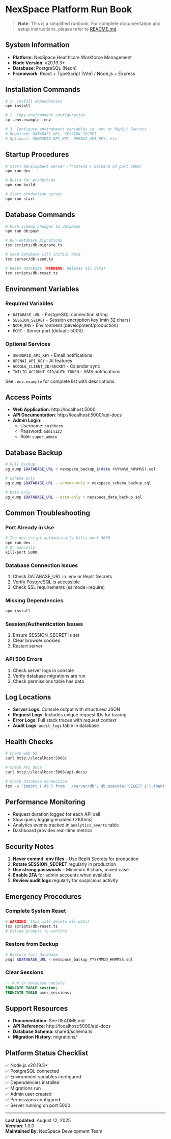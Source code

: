 # NexSpace Platform Run Book

> **Note**: This is a simplified runbook. For complete documentation and setup instructions, please refer to [README.md](./README.md).

## System Information
- **Platform**: NexSpace Healthcare Workforce Management
- **Node Version**: v20.19.3+ 
- **Database**: PostgreSQL (Neon)
- **Framework**: React + TypeScript (Vite) / Node.js + Express

## Installation Commands

```bash
# 1. Install dependencies
npm install

# 2. Copy environment configuration
cp .env.example .env

# 3. Configure environment variables in .env or Replit Secrets
# Required: DATABASE_URL, SESSION_SECRET
# Optional: SENDGRID_API_KEY, OPENAI_API_KEY, etc.
```

## Startup Procedures

```bash
# Start development server (frontend + backend on port 5000)
npm run dev

# Build for production
npm run build

# Start production server
npm run start
```

## Database Commands

```bash
# Push schema changes to database
npm run db:push

# Run database migrations
tsx scripts/db-migrate.ts

# Seed database with initial data
tsx server/db-seed.ts

# Reset database (WARNING: Deletes all data)
tsx scripts/db-reset.ts
```

## Environment Variables

### Required Variables
- `DATABASE_URL` - PostgreSQL connection string
- `SESSION_SECRET` - Session encryption key (min 32 chars)
- `NODE_ENV` - Environment (development/production)
- `PORT` - Server port (default: 5000)

### Optional Services
- `SENDGRID_API_KEY` - Email notifications
- `OPENAI_API_KEY` - AI features
- `GOOGLE_CLIENT_ID/SECRET` - Calendar sync
- `TWILIO_ACCOUNT_SID/AUTH_TOKEN` - SMS notifications

See `.env.example` for complete list with descriptions.

## Access Points

- **Web Application**: http://localhost:5000
- **API Documentation**: http://localhost:5000/api-docs
- **Admin Login**: 
  - Username: `joshburn`
  - Password: `admin123`
  - Role: `super_admin`

## Database Backup

```bash
# Full backup
pg_dump $DATABASE_URL > nexspace_backup_$(date +%Y%m%d_%H%M%S).sql

# Schema only
pg_dump $DATABASE_URL --schema-only > nexspace_schema_backup.sql

# Data only
pg_dump $DATABASE_URL --data-only > nexspace_data_backup.sql
```

## Common Troubleshooting

### Port Already in Use
```bash
# The dev script automatically kills port 5000
npm run dev
# Or manually:
kill-port 5000
```

### Database Connection Issues
1. Check DATABASE_URL in .env or Replit Secrets
2. Verify PostgreSQL is accessible
3. Check SSL requirements (sslmode=require)

### Missing Dependencies
```bash
npm install
```

### Session/Authentication Issues
1. Ensure SESSION_SECRET is set
2. Clear browser cookies
3. Restart server

### API 500 Errors
1. Check server logs in console
2. Verify database migrations are run
3. Check permissions table has data

## Log Locations

- **Server Logs**: Console output with structured JSON
- **Request Logs**: Includes unique request IDs for tracing
- **Error Logs**: Full stack traces with request context
- **Audit Logs**: `audit_logs` table in database

## Health Checks

```bash
# Check web UI
curl http://localhost:5000/

# Check API docs
curl http://localhost:5000/api-docs/

# Check database connection
tsx -e "import { db } from './server/db'; db.execute('SELECT 1').then(() => console.log('✅ DB OK')).catch(console.error)"
```

## Performance Monitoring

- Request duration logged for each API call
- Slow query logging enabled (>100ms)
- Analytics events tracked in `analytics_events` table
- Dashboard provides real-time metrics

## Security Notes

1. **Never commit .env files** - Use Replit Secrets for production
2. **Rotate SESSION_SECRET** regularly in production
3. **Use strong passwords** - Minimum 8 chars, mixed case
4. **Enable 2FA** for admin accounts when available
5. **Review audit logs** regularly for suspicious activity

## Emergency Procedures

### Complete System Reset
```bash
# WARNING: This will delete all data!
tsx scripts/db-reset.ts
# Follow prompts to confirm
```

### Restore from Backup
```bash
# Restore full database
psql $DATABASE_URL < nexspace_backup_YYYYMMDD_HHMMSS.sql
```

### Clear Sessions
```sql
-- Run in database console
TRUNCATE TABLE session;
TRUNCATE TABLE user_sessions;
```

## Support Resources

- **Documentation**: See README.md
- **API Reference**: http://localhost:5000/api-docs
- **Database Schema**: shared/schema.ts
- **Migration History**: migrations/

## Platform Status Checklist

✅ Node.js v20.19.3+  
✅ PostgreSQL connected  
✅ Environment variables configured  
✅ Dependencies installed  
✅ Migrations run  
✅ Admin user created  
✅ Permissions configured  
✅ Server running on port 5000  

---

**Last Updated**: August 12, 2025  
**Version**: 1.0.0  
**Maintained By**: NexSpace Development Team